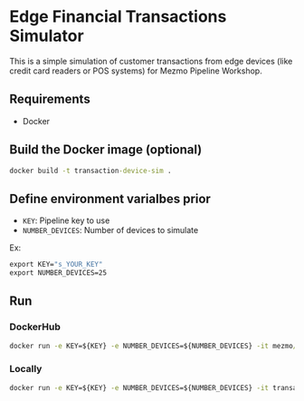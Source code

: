 # Edge Financial Transactions Simulator

This is a simple simulation of customer transactions from edge devices (like credit card readers or POS systems) for Mezmo Pipeline Workshop.

## Requirements
* Docker

## Build the Docker image (optional)
```cmd
docker build -t transaction-device-sim .
```

## Define environment varialbes prior
* `KEY`: Pipeline key to use
* `NUMBER_DEVICES`: Number of devices to simulate

Ex:
```cmd
export KEY="s_YOUR_KEY"
export NUMBER_DEVICES=25
```

## Run
### DockerHub
```cmd
docker run -e KEY=${KEY} -e NUMBER_DEVICES=${NUMBER_DEVICES} -it mezmo/transaction-device-sim:0.1.0
```
### Locally
```cmd
docker run -e KEY=${KEY} -e NUMBER_DEVICES=${NUMBER_DEVICES} -it transaction-device-sim
```
